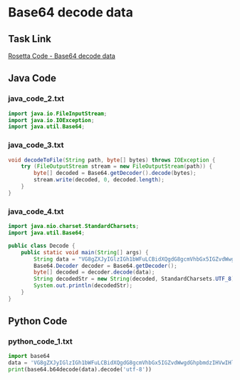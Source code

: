 # Base64 decode data

## Task Link
[Rosetta Code - Base64 decode data](https://rosettacode.org/wiki/Base64_decode_data)

## Java Code
### java_code_2.txt
```java
import java.io.FileInputStream;
import java.io.IOException;
import java.util.Base64;

```

### java_code_3.txt
```java
void decodeToFile(String path, byte[] bytes) throws IOException {
    try (FileOutputStream stream = new FileOutputStream(path)) {
        byte[] decoded = Base64.getDecoder().decode(bytes);
        stream.write(decoded, 0, decoded.length);
    }
}

```

### java_code_4.txt
```java
import java.nio.charset.StandardCharsets;
import java.util.Base64;

public class Decode {
    public static void main(String[] args) {
        String data = "VG8gZXJyIGlzIGh1bWFuLCBidXQgdG8gcmVhbGx5IGZvdWwgdGhpbmdzIHVwIHlvdSBuZWVkIGEgY29tcHV0ZXIuCiAgICAtLSBQYXVsIFIuIEVocmxpY2g=";
        Base64.Decoder decoder = Base64.getDecoder();
        byte[] decoded = decoder.decode(data);
        String decodedStr = new String(decoded, StandardCharsets.UTF_8);
        System.out.println(decodedStr);
    }
}

```

## Python Code
### python_code_1.txt
```python
import base64
data = 'VG8gZXJyIGlzIGh1bWFuLCBidXQgdG8gcmVhbGx5IGZvdWwgdGhpbmdzIHVwIHlvdSBuZWVkIGEgY29tcHV0ZXIuCiAgICAtLSBQYXVsIFIuIEVocmxpY2g='
print(base64.b64decode(data).decode('utf-8'))

```

